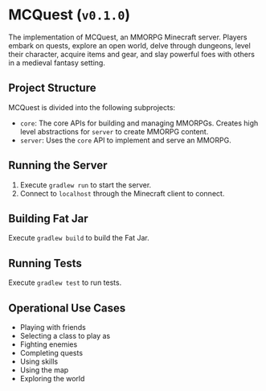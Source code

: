 # MCQuest (`v0.1.0`)

The implementation of MCQuest, an MMORPG Minecraft server. Players embark on
quests, explore an open world, delve through dungeons, level their character,
acquire items and gear, and slay powerful foes with others in a medieval fantasy
setting.

## Project Structure

MCQuest is divided into the following subprojects:

- `core`: The core APIs for building and managing MMORPGs. Creates high level
  abstractions for `server` to create MMORPG content.
- `server`: Uses the `core` API to implement and serve an MMORPG.

## Running the Server

1. Execute `gradlew run` to start the server.
2. Connect to `localhost` through the Minecraft client to connect.

## Building Fat Jar

Execute `gradlew build` to build the Fat Jar.

## Running Tests

Execute `gradlew test` to run tests.

## Operational Use Cases

- Playing with friends
- Selecting a class to play as
- Fighting enemies
- Completing quests
- Using skills
- Using the map
- Exploring the world
